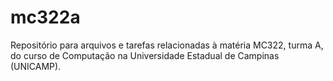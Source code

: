 # mc322a
Repositório para arquivos e tarefas relacionadas à matéria MC322, turma A, do curso de Computação na Universidade Estadual de Campinas (UNICAMP).
